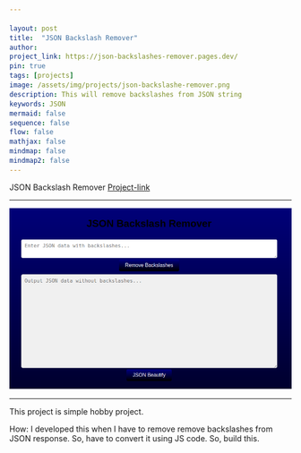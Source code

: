 ```yaml
---

layout: post
title:  "JSON Backslash Remover"
author: 
project_link: https://json-backslashes-remover.pages.dev/
pin: true
tags: [projects]
image: /assets/img/projects/json-backslashe-remover.png
description: This will remove backslashes from JSON string
keywords: JSON
mermaid: false
sequence: false
flow: false
mathjax: false
mindmap: false
mindmap2: false
---
```


JSON Backslash Remover [Project-link]

***

![Alt](/assets/images/projects/json-backslashe-remover.png)  

***
This project is simple hobby project. 

How: I developed this when I have to remove remove backslashes from JSON response. So, have to convert it using JS code. So, build this.


[Project-link]: https://json-backslashes-remover.pages.dev/
